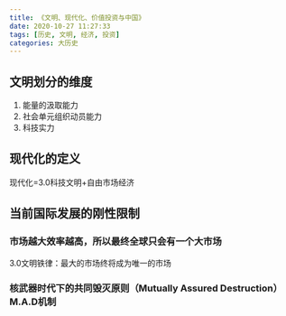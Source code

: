 ```yaml
---
title: 《文明、现代化、价值投资与中国》
date: 2020-10-27 11:27:33
tags: [历史, 文明, 经济, 投资]
categories: 大历史
---
```


## 文明划分的维度
1. 能量的汲取能力
2. 社会单元组织动员能力
3. 科技实力



## 现代化的定义

现代化=3.0科技文明+自由市场经济 

## 当前国际发展的刚性限制

### 市场越大效率越高，所以最终全球只会有一个大市场

3.0文明铁律：最大的市场终将成为唯一的市场

### 核武器时代下的共同毁灭原则（Mutually Assured Destruction）M.A.D机制